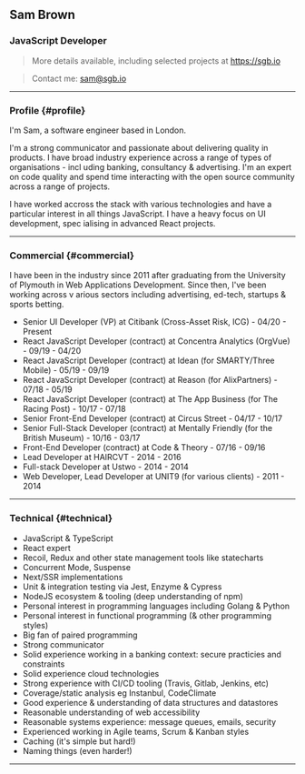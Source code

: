 ## Sam Brown

### JavaScript Developer

> More details available, including selected projects at https://sgb.io

> Contact me: sam@sgb.io

------

### Profile {#profile}

I'm Sam, a software engineer based in London.

I'm a strong communicator and passionate about delivering quality in products. I have broad industry experience across a range of types of organisations - incl
uding banking, consultancy & advertising. I'm an expert on code quality and spend time interacting with the open source community across a range of projects.

I have worked accross the stack with various technologies and have a particular interest in all things JavaScript. I have a heavy focus on UI development, spec
ialising in advanced React projects.

------

### Commercial {#commercial}

I have been in the industry since 2011 after graduating from the University of Plymouth in Web Applications Development. Since then, I've been working across v
arious sectors including advertising, ed-tech, startups & sports betting.

- Senior UI Developer (VP) at Citibank (Cross-Asset Risk, ICG) - 04/20 - Present
- React JavaScript Developer (contract) at Concentra Analytics (OrgVue) - 09/19 - 04/20
- React JavaScript Developer (contract) at Idean (for SMARTY/Three Mobile) - 05/19 - 09/19
- React JavaScript Developer (contract) at Reason (for AlixPartners) - 07/18 - 05/19
- React JavaScript Developer (contract) at The App Business (for The Racing Post) - 10/17 - 07/18
- Senior Front-End Developer (contract) at Circus Street - 04/17 - 10/17
- Senior Full-Stack Developer (contract) at Mentally Friendly (for the British Museum) - 10/16 - 03/17
- Front-End Developer (contract) at Code & Theory - 07/16 - 09/16
- Lead Developer at HAIRCVT - 2014 - 2016
- Full-stack Developer at Ustwo - 2014 - 2014
- Web Developer, Lead Developer at UNIT9 (for various clients) - 2011 - 2014

------

### Technical {#technical}

- JavaScript & TypeScript
- React expert
- Recoil, Redux and other state management tools like statecharts
- Concurrent Mode, Suspense
- Next/SSR implementations
- Unit & integration testing via Jest, Enzyme & Cypress
- NodeJS ecosystem & tooling (deep understanding of npm)
- Personal interest in programming languages including Golang & Python
- Personal interest in functional programming (& other programming styles)
- Big fan of paired programming
- Strong communicator
- Solid experience working in a banking context: secure practicies and constraints
- Solid experience cloud technologies
- Strong experience with CI/CD tooling (Travis, Gitlab, Jenkins, etc)
- Coverage/static analysis eg Instanbul, CodeClimate
- Good experience & understanding of data structures and datastores
- Reasonable understanding of web accessibility
- Reasonable systems experience: message queues, emails, security
- Experienced working in Agile teams, Scrum & Kanban styles
- Caching (it's simple but hard!)
- Naming things (even harder!)

------
